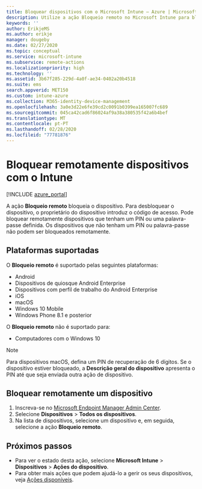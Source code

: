 ```yaml
---
title: Bloquear dispositivos com o Microsoft Intune – Azure | Microsoft Docs
description: Utilize a ação Bloqueio remoto no Microsoft Intune para bloquear um dispositivo protegido por um PIN ou palavra-passe.
keywords: ''
author: ErikjeMS
ms.author: erikje
manager: dougeby
ms.date: 02/27/2020
ms.topic: conceptual
ms.service: microsoft-intune
ms.subservice: remote-actions
ms.localizationpriority: high
ms.technology: ''
ms.assetid: 3b67f285-229d-4a0f-ae34-0402a20b4518
ms.suite: ems
search.appverid: MET150
ms.custom: intune-azure
ms.collection: M365-identity-device-management
ms.openlocfilehash: 3a0e3d22e6fe39cd2c0091b0399ea165007fc689
ms.sourcegitcommit: 045ca42cad6f86024af9a38a380535f42a6b4bef
ms.translationtype: MT
ms.contentlocale: pt-PT
ms.lasthandoff: 02/28/2020
ms.locfileid: "77781876"
---
```

# <a name="remotely-lock-devices-with-intune"></a>Bloquear remotamente dispositivos com o Intune

[!INCLUDE [azure_portal](../includes/azure_portal.md)]

A ação **Bloqueio remoto** bloqueia o dispositivo. Para desbloquear o dispositivo, o proprietário do dispositivo introduz o código de acesso. Pode bloquear remotamente dispositivos que tenham um PIN ou uma palavra-passe definida. Os dispositivos que não tenham um PIN ou palavra-passe não podem ser bloqueados remotamente.

## <a name="supported-platforms"></a>Plataformas suportadas

O **Bloqueio remoto** é suportado pelas seguintes plataformas:

- Android
- Dispositivos de quiosque Android Enterprise
- Dispositivos com perfil de trabalho do Android Enterprise
- iOS
- macOS
- Windows 10 Mobile
- Windows Phone 8.1 e posterior

O **Bloqueio remoto** não é suportado para:
- Computadores com o Windows 10

> [!NOTE]
> Para dispositivos macOS, defina um PIN de recuperação de 6 dígitos. Se o dispositivo estiver bloqueado, a **Descrição geral do dispositivo** apresenta o PIN até que seja enviada outra ação de dispositivo.

## <a name="remote-lock-a-device"></a>Bloquear remotamente um dispositivo

1. Inscreva-se no [Microsoft Endpoint Manager Admin Center](https://go.microsoft.com/fwlink/?linkid=2109431).
3. Selecione **Dispositivos** > **Todos os dispositivos**.
4. Na lista de dispositivos, selecione um dispositivo e, em seguida, selecione a ação **Bloqueio remoto**.

## <a name="next-steps"></a>Próximos passos

- Para ver o estado desta ação, selecione **Microsoft Intune** > **Dispositivos** > **Ações do dispositivo**. 
- Para obter mais ações que podem ajudá-lo a gerir os seus dispositivos, veja [Ações disponíveis](device-management.md).
